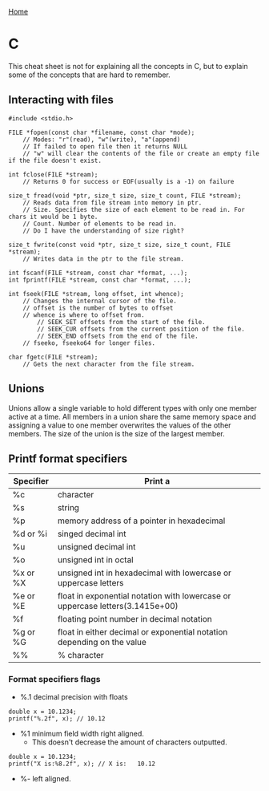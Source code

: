 [Home](./README.md)

# C
This cheat sheet is not for explaining all the concepts in C, but to explain some of the concepts that are hard to remember.

## Interacting with files
```
#include <stdio.h>

FILE *fopen(const char *filename, const char *mode);
    // Modes: "r"(read), "w"(write), "a"(append)
    // If failed to open file then it returns NULL
    // "w" will clear the contents of the file or create an empty file if the file doesn't exist.

int fclose(FILE *stream);
    // Returns 0 for success or EOF(usually is a -1) on failure

size_t fread(void *ptr, size_t size, size_t count, FILE *stream);
    // Reads data from file stream into memory in ptr.
    // Size. Specifies the size of each element to be read in. For chars it would be 1 byte.
    // Count. Number of elements to be read in.
    // Do I have the understanding of size right?

size_t fwrite(const void *ptr, size_t size, size_t count, FILE *stream);
    // Writes data in the ptr to the file stream.

int fscanf(FILE *stream, const char *format, ...);
int fprintf(FILE *stream, const char *format, ...);

int fseek(FILE *stream, long offset, int whence);
    // Changes the internal cursor of the file.
    // offset is the number of bytes to offset
    // whence is where to offset from. 
        // SEEK_SET offsets from the start of the file. 
        // SEEK_CUR offsets from the current position of the file.
        // SEEK_END offsets from the end of the file.
    // fseeko, fseeko64 for longer files.

char fgetc(FILE *stream);
    // Gets the next character from the file stream.
```

## Unions
Unions allow a single variable to hold different types with only one member active at a time. All members in a union share the same memory space and assigning a value to one member overwrites the values of the other members. The size of the union is the size of the largest member.

## Printf format specifiers

| Specifier | Print a                                                                                                   |
|-----------|-----------------------------------------------------------------------------------------------------------|
| %c        | character                                                                                                 |
| %s        | string                                                                                                    |
| %p        | memory address of a pointer in hexadecimal                                                                |
| %d or %i  | singed decimal int                                                                                        |
| %u        | unsigned decimal int                                                                                      |
| %o        | unsigned int in octal                                                                                     |
| %x or %X  | unsigned int in hexadecimal with lowercase or uppercase letters                                           |
| %e or %E  | float in exponential notation with lowercase or uppercase letters(3.1415e+00)                             |
| %f        | floating point number in decimal notation                                                                 |
| %g or %G  | float in either decimal or exponential notation depending on the value                                    |
| %%        | % character                                                                                               |

### Format specifiers flags
- %.1 decimal precision with floats

```
double x = 10.1234;
printf("%.2f", x); // 10.12
```

- %1 minimum field width right aligned.
    - This doesn't decrease the amount of characters outputted.

```
double x = 10.1234;
printf("X is:%8.2f", x); // X is:   10.12
```

- %- left aligned.
